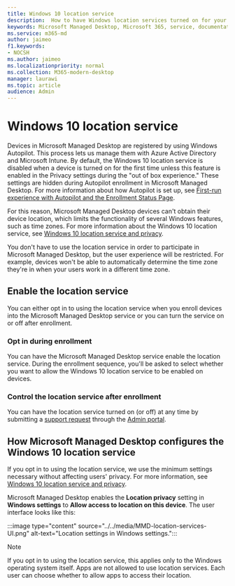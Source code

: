 ```yaml
---
title: Windows 10 location service
description:  How to have Windows location services turned on for your devices
keywords: Microsoft Managed Desktop, Microsoft 365, service, documentation
ms.service: m365-md
author: jaimeo
f1.keywords:
- NOCSH
ms.author: jaimeo
ms.localizationpriority: normal
ms.collection: M365-modern-desktop
manager: laurawi
ms.topic: article
audience: Admin
---
```


# Windows 10 location service

Devices in Microsoft Managed Desktop are registered by using Windows Autopilot. This process lets us manage them with Azure Active Directory and Microsoft Intune. By default, the Windows 10 location service is disabled when a device is turned on for the first time unless this feature is enabled in the Privacy settings during the "out of box experience." These settings are hidden during Autopilot enrollment in Microsoft Managed Desktop. For more information about how Autopilot is set up, see [First-run experience with Autopilot and the Enrollment Status Page](esp-first-run.md).

For this reason, Microsoft Managed Desktop devices can't obtain their device location, which limits the functionality of several Windows features, such as time zones. For more information about the Windows 10 location service, see [Windows 10 location service and privacy](https://support.microsoft.com/windows/windows-10-location-service-and-privacy-3a8eee0a-5b0b-dc07-eede-2a5ca1c49088).

You don't have to use the location service in order to participate in Microsoft Managed Desktop, but the user experience will be restricted. For example, devices won't be able to automatically determine the time zone they're in when your users work in a different time zone.

## Enable the location service

You can either opt in to using the location service when you enroll devices into the Microsoft Managed Desktop service or you can turn the service on or off after enrollment.

### Opt in during enrollment

You can have the Microsoft Managed Desktop service enable the location service. During the enrollment sequence, you'll be asked to select whether you want to allow the Windows 10 location service to be enabled on devices.

### Control the location service after enrollment

You can have the location service turned on (or off) at any time by submitting a [support request](../working-with-managed-desktop/admin-support.md) through the [Admin portal](access-admin-portal.md).

## How Microsoft Managed Desktop configures the Windows 10 location service

If you opt in to using the location service, we use the minimum settings necessary without affecting users' privacy. For more information, see [Windows 10 location service and privacy](https://support.microsoft.com/windows/windows-10-location-service-and-privacy-3a8eee0a-5b0b-dc07-eede-2a5ca1c49088).

Microsoft Managed Desktop enables the **Location privacy** setting in **Windows settings** to **Allow access to location on this device**. The user interface looks like this:

 :::image type="content" source="../../media/MMD-location-services-UI.png" alt-text="Location settings in Windows settings.":::

> [!NOTE]
> If you opt in to using the location service, this applies only to the Windows operating system itself. Apps are not allowed to use location services. Each user can choose whether to allow apps to access their location.